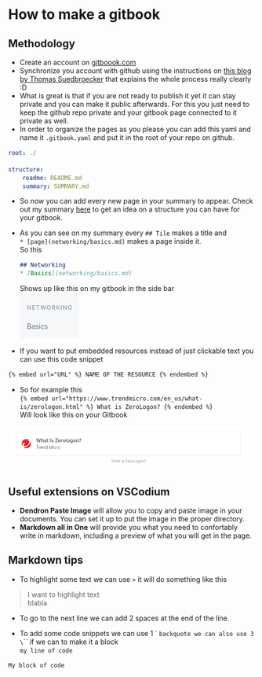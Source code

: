 # How to make a gitbook

## Methodology

- Create an account on [gitboook.com](https://www.gitbook.com/)
- Synchronize you account with github using the instructions on [this blog by Thomas Suedbroecker](https://suedbroecker.net/2020/05/14/get-started-with-gitbook-and-github-a-small-guide/) that explains the whole process really clearly :D
- What is great is that if you are not ready to publish it yet it can stay private and you can make it public afterwards. For this you just need to keep the github repo private and your gitbook page connected to it private as well.
- In order to organize the pages as you please you can add this yaml and name it `.gitbook.yaml` and put it in the root of your repo on github.

```yaml
root: ./

structure:  
    readme: README.md  
    summary: SUMMARY.md
```

- So now you can add every new page in your summary to appear. Check out my summary [here](https://github.com/CSbyGB/pentips/blob/main/SUMMARY.md) to get an idea on a structure you can have for your gitbook.
- As you can see on my summary every `## Tile` makes a title and  
  `* [page](networking/basics.md)` makes a page inside it.  
  So this  
  
  ```md
  ## Networking
  * [Basics](networking/basics.md)
  ```
  
  Shows up like this on my gitbook in the side bar  
  ![example](../.res/2022-10-18-09-06-13.png)
- If you want to put embedded resources instead of just clickable text you can use this code snippet 

```txt
{% embed url="URL" %} NAME OF THE RESOURCE {% endembed %}
```

- So for example this  
  `{% embed url="https://www.trendmicro.com/en_us/what-is/zerologon.html" %} What is ZeroLogon? {% endembed %}`  
  Will look like this on your Gitbook  

![example](../.res/2022-10-18-15-34-51.png)

## Useful extensions on VSCodium

- **Dendron Paste Image** will allow you to copy and paste image in your documents. You can set it up to put the image in the proper directory.
- **Markdown all in One** will provide you what you need to confortably write in markdown, including a preview of what you will get in the page.

## Markdown tips

- To highlight some text we can use `>` it will do something like this  

> I want to highlight text  
> blabla

- To go to the next line we can add 2 spaces at the end of the line.

- To add some code snippets we can use 1 \` `backquote we can also use 3 \`\`\` if we can to make it a block  
`my line of code`
```
My block of code
```
